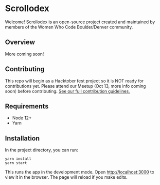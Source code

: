 # Scrollodex

Welcome! Scrollodex is an open-source project created and maintained by members of the Women Who Code Boulder/Denver community.


## Overview

More coming soon!
<Add overview of what scrollodex is>

## Contributing
This repo will begin as a Hacktober fest project so it is NOT ready for contributions yet. Please attend our Meetup (Oct 13, more info coming soon) before contributing. [See our full contribution guidelines.](CONTIBUTING.md)

## Requirements
- Node 12+
- Yarn

## Installation

In the project directory, you can run:

`yarn install`\
`yarn start`

This runs the app in the development mode. Open [http://localhost:3000](http://localhost:3000) to view it in the browser. The page will reload if you make edits.
